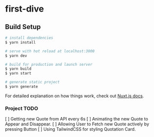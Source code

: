 # first-dive

## Build Setup

```bash
# install dependencies
$ yarn install

# serve with hot reload at localhost:3000
$ yarn dev

# build for production and launch server
$ yarn build
$ yarn start

# generate static project
$ yarn generate
```

For detailed explanation on how things work, check out [Nuxt.js docs](https://nuxtjs.org).

### Project TODO
[ ] Getting new Quote from API every 6s
[ ] Animating the new Quote to Appear and Disappear.
[ ] Allowing User to Fetch new Quote actively by pressing Button
[ ] Using TailwindCSS for styling Quotation Card.
